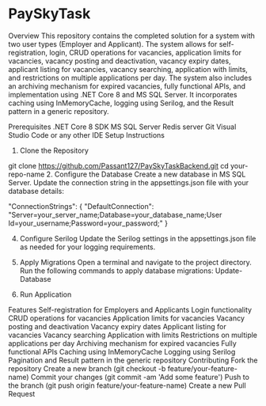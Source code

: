 # PaySkyTask

Overview
This repository contains the completed solution for a system with two user types (Employer and Applicant). The system allows for self-registration, login, CRUD operations for vacancies, application limits for vacancies, vacancy posting and deactivation, vacancy expiry dates, applicant listing for vacancies, vacancy searching, application with limits, and restrictions on multiple applications per day. The system also includes an archiving mechanism for expired vacancies, fully functional APIs,  and implementation using .NET Core 8 and MS SQL Server. It incorporates caching using InMemoryCache, logging using Serilog, and the Result pattern in a generic repository.

Prerequisites
.NET Core 8 SDK
MS SQL Server
Redis server
Git
Visual Studio Code or any other IDE
Setup Instructions
1. Clone the Repository

git clone https://github.com/Passant127/PaySkyTaskBackend.git
cd your-repo-name
2. Configure the Database
Create a new database in MS SQL Server.
Update the connection string in the appsettings.json file with your database details:

"ConnectionStrings": {
  "DefaultConnection": "Server=your_server_name;Database=your_database_name;User Id=your_username;Password=your_password;"
}



4. Configure Serilog
Update the Serilog settings in the appsettings.json file as needed for your logging requirements.

5. Apply Migrations
Open a terminal and navigate to the project directory. Run the following commands to apply database migrations:
Update-Database


6. Run Application




Features
Self-registration for Employers and Applicants
Login functionality
CRUD operations for vacancies
Application limits for vacancies
Vacancy posting and deactivation
Vacancy expiry dates
Applicant listing for vacancies
Vacancy searching
Application with limits
Restrictions on multiple applications per day
Archiving mechanism for expired vacancies
Fully functional APIs
Caching using InMemoryCache
Logging using Serilog
Pagination and Result pattern in the generic repository
Contributing
Fork the repository
Create a new branch (git checkout -b feature/your-feature-name)
Commit your changes (git commit -am 'Add some feature')
Push to the branch (git push origin feature/your-feature-name)
Create a new Pull Request







